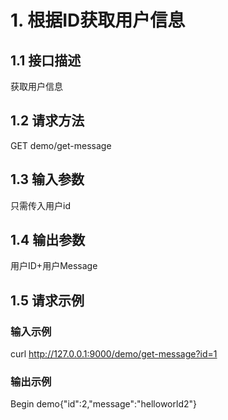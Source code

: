 # 1. 根据ID获取用户信息

## 1.1 接口描述
获取用户信息

## 1.2 请求方法
GET demo/get-message

## 1.3 输入参数
只需传入用户id

## 1.4 输出参数
用户ID+用户Message

## 1.5 请求示例
### 输入示例
curl http://127.0.0.1:9000/demo/get-message?id=1
### 输出示例
Begin demo{"id":2,"message":"helloworld2"}
